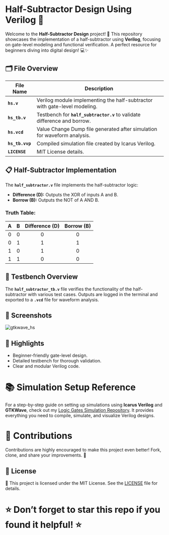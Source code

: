# Half-Subtractor Design Using Verilog 🚀

Welcome to the **Half-Subtractor Design** project! 🎉 This repository showcases the implementation of a half-subtractor using **Verilog**, focusing on gate-level modeling and functional verification. A perfect resource for beginners diving into digital design! 💻✨

## 🗂 File Overview

| File Name                  | Description                                                                 |
|----------------------------|-----------------------------------------------------------------------------|
| **`hs.v`**    | Verilog module implementing the half-subtractor with gate-level modeling.   |
| **`hs_tb.v`** | Testbench for **`half_subtractor.v`** to validate difference and borrow.    |
| **`hs.vcd`**  | Value Change Dump file generated after simulation for waveform analysis.    |
| **`hs_tb.vvp`**  | Compiled simulation file created by Icarus Verilog.                        |
| **`LICENSE`**              | MIT License details.                                                       |

## 📋 Half-Subtractor Implementation

The **`half_subtractor.v`** file implements the half-subtractor logic:

- **Difference (D):** Outputs the XOR of inputs A and B.
- **Borrow (B):** Outputs the NOT of A AND B.

### Truth Table:

| A | B | Difference (D) | Borrow (B) |
|:-:|:-:|:---------------:|:----------:|
| 0 | 0 |        0        |      0     |
| 0 | 1 |        1        |      1     |
| 1 | 0 |        1        |      0     |
| 1 | 1 |        0        |      0     |

## 📜 Testbench Overview

The **`half_subtractor_tb.v`** file verifies the functionality of the half-subtractor with various test cases. Outputs are logged in the terminal and exported to a **`.vcd`** file for waveform analysis.

## 📸 Screenshots

![gtkwave_hs](https://github.com/user-attachments/assets/405bea15-8ab2-4d71-b42d-92c39ae2ddaa)


## 🌟 Highlights

- Beginner-friendly gate-level design.
- Detailed testbench for thorough validation.
- Clear and modular Verilog code.

# 📚 Simulation Setup Reference

For a step-by-step guide on setting up simulations using **Icarus Verilog** and **GTKWave**, check out my [Logic Gates Simulation Repository](https://github.com/VarshithGovi/Logic_gates). It provides everything you need to compile, simulate, and visualize Verilog designs.

# 🤝 Contributions

Contributions are highly encouraged to make this project even better! Fork, clone, and share your improvements. 🚀

## 📜 License

📜 This project is licensed under the MIT License. See the [LICENSE](LICENSE) file for details.

# ⭐ Don’t forget to star this repo if you found it helpful! ⭐

